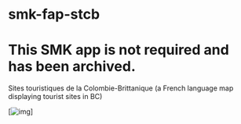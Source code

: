 # smk-fap-stcb

# This SMK app is not required and has been archived.


Sites touristiques de la Colombie-Brittanique (a French language map displaying tourist sites in BC)


[![img](https://img.shields.io/badge/Lifecycle-Maturing-007EC6)]
